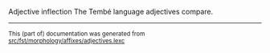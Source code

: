 Adjective inflection
The Tembé language adjectives compare.

* * *

<small>This (part of) documentation was generated from [src/fst/morphology/affixes/adjectives.lexc](https://github.com/giellalt/lang-tqb/blob/main/src/fst/morphology/affixes/adjectives.lexc)</small>
